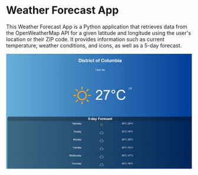 # Weather Forecast App
This Weather Forecast App is a Python application that retrieves data from the OpenWeatherMap API for a given latitude and longitude using the user's location or their ZIP code. It provides information such as current temperature, weather conditions, and icons, as well as a 5-day forecast.

![Weather app screenshot](img/weather_page.jpeg)
